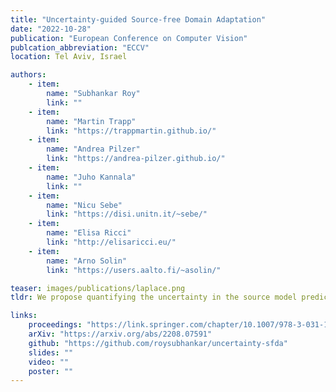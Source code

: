 ```yaml
---
title: "Uncertainty-guided Source-free Domain Adaptation"
date: "2022-10-28"
publication: "European Conference on Computer Vision"
publcation_abbreviation: "ECCV"
location: Tel Aviv, Israel

authors:
    - item: 
        name: "Subhankar Roy"
        link: ""
    - item: 
        name: "Martin Trapp"
        link: "https://trappmartin.github.io/"
    - item: 
        name: "Andrea Pilzer"
        link: "https://andrea-pilzer.github.io/"
    - item:
        name: "Juho Kannala"
        link: ""
    - item:
        name: "Nicu Sebe"
        link: "https://disi.unitn.it/~sebe/"
    - item: 
        name: "Elisa Ricci"
        link: "http://elisaricci.eu/"
    - item: 
        name: "Arno Solin"
        link: "https://users.aalto.fi/~asolin/"

teaser: images/publications/laplace.png
tldr: We propose quantifying the uncertainty in the source model predictions (using Laplace Approximation) and utilizing it to guide the target adaptation (e.g. maximizing Mutual Information)

links:
    proceedings: "https://link.springer.com/chapter/10.1007/978-3-031-19806-9_31"
    arXiv: "https://arxiv.org/abs/2208.07591"
    github: "https://github.com/roysubhankar/uncertainty-sfda"
    slides: ""
    video: ""
    poster: ""
---
```

